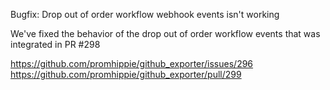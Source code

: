 Bugfix: Drop out of order workflow webhook events isn't working

We've fixed the behavior of the drop out of order workflow events that
was integrated in PR #298

https://github.com/promhippie/github_exporter/issues/296
https://github.com/promhippie/github_exporter/pull/299
